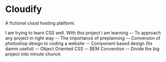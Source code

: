 # Cloudify
A fictional cloud hosting platform.

I am trying to learn CSS well.
With this project i am learning
-- To approach any project in right way
-- The importance of preplanning
-- Conversion of photoshop design to coding a website
-- Component based design (Its damm useful)
-- Object Oriented CSS
-- BEM Convention
-- Divide the big project into minute chunck

